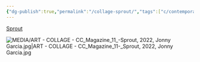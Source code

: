 ```yaml
---
{"dg-publish":true,"permalink":"/collage-sprout/","tags":["c/contemporary-collage-magazine","c/colour-green","c/plant","c/abstract","c/circle","c/swer","c/pattern","c/colour-black","collage/year-2022"],"created":"2024-06-28T12:56:47.000-04:00","updated":"2025-09-10T13:17:50.356-04:00"}
---
```



[Sprout](https://www.instagram.com/p/Cf6dnphOMlW/)

![MEDIA/ART - COLLAGE - CC_Magazine_11_-_Sprout, 2022, Jonny Garcia.jpg|ART - COLLAGE - CC_Magazine_11_-_Sprout, 2022, Jonny Garcia.jpg](/img/user/MEDIA/ART%20-%20COLLAGE%20-%20CC_Magazine_11_-_Sprout,%202022,%20Jonny%20Garcia.jpg)

